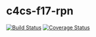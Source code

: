# c4cs-f17-rpn
[![Build Status](https://travis-ci.org/zianke/c4cs-f17-rpn.svg?branch=master)](https://travis-ci.org/zianke/c4cs-f17-rpn)
[![Coverage Status](https://coveralls.io/repos/github/zianke/c4cs-f17-rpn/badge.svg?branch=master)](https://coveralls.io/github/zianke/c4cs-f17-rpn?branch=master)
